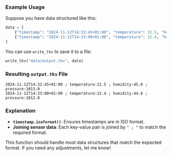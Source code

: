 ### Example Usage

Suppose you have data structured like this:

```python
data = [
    {"timestamp": "2024-11-12T14:32:45+01:00", "temperature": 22.5, "humidity": 45.0, "pressure": 1013.0},
    {"timestamp": "2024-11-12T14:33:00+01:00", "temperature": 22.4, "humidity": 44.8, "pressure": 1012.0},
]
```

You can use `write_tkv` to save it to a file:

```python
write_tkv("data/output.tkv", data)
```

### Resulting `output.tkv` File

```
2024-11-12T14:32:45+01:00 ; temperature:22.5 ; humidity:45.0 ; pressure:1013.0
2024-11-12T14:33:00+01:00 ; temperature:22.4 ; humidity:44.8 ; pressure:1012.0
```

### Explanation

- **`timestamp.isoformat()`**: Ensures timestamps are in ISO format.
- **Joining sensor data**: Each key-value pair is joined by `" ; "` to match the required format.
  
This function should handle most data structures that match the expected format. If you need any adjustments, let me know!